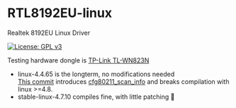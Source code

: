 # RTL8192EU-linux
Realtek 8192EU Linux Driver

[![License: GPL v3](https://img.shields.io/badge/License-GPL%20v3-blue.svg)](http://www.gnu.org/licenses/gpl-3.0)


Testing hardware dongle is [TP-Link TL-WN823N](http://www.tp-link.com/us/products/details/cat-5520_TL-WN823N.html)

* linux-4.4.65 is the longterm, no modifications needed  
[This commit](https://git.kernel.org/pub/scm/linux/kernel/git/torvalds/linux.git/commit/?id=1d76250bd34af86c6498fc51e50cab3bfbbeceaa) introduces [cfg80211_scan_info](http://lxr.free-electrons.com/ident?v=4.8;i=cfg80211_scan_info) and breaks compilation with linux >=4.8.
* stable-linux-4.7.10 compiles fine, with little patching :syringe:
